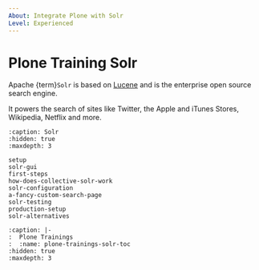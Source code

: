 ```yaml
---
About: Integrate Plone with Solr
Level: Experienced
---
```


# Plone Training Solr

Apache {term}`Solr` is based on [Lucene](https://lucene.apache.org/core/) and is the enterprise open source search engine.

It powers the search of sites like Twitter, the Apple and iTunes Stores, Wikipedia, Netflix and more.

```{toctree}
:caption: Solr
:hidden: true
:maxdepth: 3

setup
solr-gui
first-steps
how-does-collective-solr-work
solr-configuration
a-fancy-custom-search-page
solr-testing
production-setup
solr-alternatives
```

```{toctree}
:caption: |-
:  Plone Trainings
:  :name: plone-trainings-solr-toc
:hidden: true
:maxdepth: 3
```
